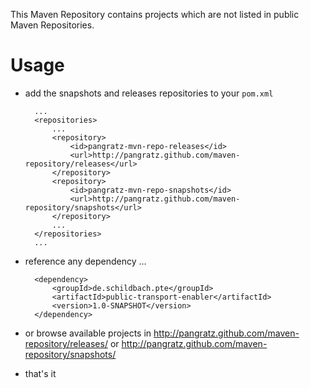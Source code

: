 This Maven Repository contains projects which are not listed in public Maven Repositories.

# Usage

* add the snapshots and releases repositories to your `pom.xml`

		...
		<repositories>
			...
			<repository>
				<id>pangratz-mvn-repo-releases</id>
				<url>http://pangratz.github.com/maven-repository/releases</url>
			</repository>
			<repository>
		  		<id>pangratz-mvn-repo-snapshots</id>
				<url>http://pangratz.github.com/maven-repository/snapshots</url>
			</repository>
			...
		</repositories>
		...
		
* reference any dependency ...

		<dependency>
			<groupId>de.schildbach.pte</groupId>
			<artifactId>public-transport-enabler</artifactId>
			<version>1.0-SNAPSHOT</version>
		</dependency>
		
* or browse available projects in http://pangratz.github.com/maven-repository/releases/ or http://pangratz.github.com/maven-repository/snapshots/
		
* that's it